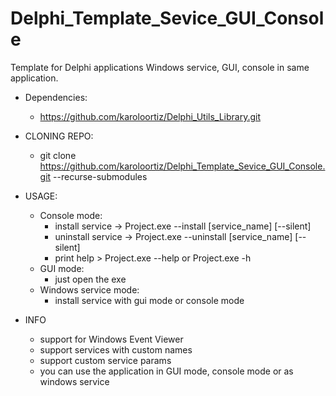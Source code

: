 # Delphi_Template_Sevice_GUI_Console

Template for Delphi applications
Windows service, GUI, console in same application.

- Dependencies:
  - https://github.com/karoloortiz/Delphi_Utils_Library.git
 
- CLONING REPO:
  - git clone https://github.com/karoloortiz/Delphi_Template_Sevice_GUI_Console.git --recurse-submodules

- USAGE:
  - Console mode:
    - install service -> Project.exe --install [service_name] [--silent]
    - uninstall service ->  Project.exe --uninstall [service_name] [--silent]
    - print help >  Project.exe --help or Project.exe -h
  - GUI mode:
    - just open the exe
  - Windows service mode:
    - install service with gui mode or console mode

- INFO
  - support for Windows Event Viewer
  - support services with custom names
  - support custom service params
  - you can use the application in GUI mode, console mode or as windows service
